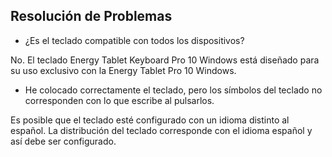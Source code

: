 ## Resolución de Problemas

* ¿Es el teclado compatible con todos los dispositivos?

No. El teclado Energy Tablet Keyboard Pro 10 Windows está diseñado para su uso exclusivo con la Energy Tablet Pro 10 Windows.

* He colocado correctamente el teclado, pero los símbolos del teclado no corresponden con lo que escribe al pulsarlos.

Es posible que el teclado esté configurado con un idioma distinto al español. La distribución del teclado corresponde con el idioma español y así debe ser configurado.

